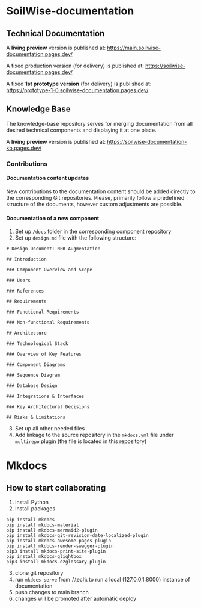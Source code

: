 # SoilWise-documentation

## Technical Documentation
A **living preview** version is published at: https://main.soilwise-documentation.pages.dev/

A fixed production version (for delivery) is published at: https://soilwise-documentation.pages.dev/

A fixed **1st prototype version** (for delivery) is published at: https://prototype-1-0.soilwise-documentation.pages.dev/

## Knowledge Base

The knowledge-base repository serves for merging documentation from all desired technical components and displaying it at one place.

A **living preview** version is published at:  https://soilwise-documentation-kb.pages.dev/

### Contributions

#### Documentation content updates

New contributions to the documentation content should be added directly to the corresponding Git repositories. Please, primarily follow a predefined structure of the documents, however custom adjustments are possible.

#### Documentation of a new component

1. Set up `/docs` folder in the corresponding component repository
2. Set up `design.md` file with the following structure:

```
# Design Document: NER Augmentation

## Introduction

### Component Overview and Scope

### Users

### References

## Requirements

### Functional Requirements

### Non-functional Requirements

## Architecture

### Technological Stack

### Overview of Key Features

### Component Diagrams

### Sequence Diagram

### Database Design

### Integrations & Interfaces

### Key Architectural Decisions

## Risks & Limitations
```

3. Set up all other needed files
4. Add linkage to the source repository in the `mkdocs.yml` file under `multirepo` plugin (the file is located in this repository)

# Mkdocs

## How to start collaborating

1. install Python
2. install packages

```
pip install mkdocs
pip install mkdocs-material
pip install mkdocs-mermaid2-plugin
pip install mkdocs-git-revision-date-localized-plugin
pip install mkdocs-awesome-pages-plugin
pip install mkdocs-render-swagger-plugin
pip3 install mkdocs-print-site-plugin
pip install mkdocs-glightbox
pip3 install mkdocs-ezglossary-plugin
```

3. clone git repository
4. run `mkdocs serve` from .\tech\ to run a local (127.0.0.1:8000) instance of documentation
5. push changes to main branch
6. changes will be promoted after automatic deploy